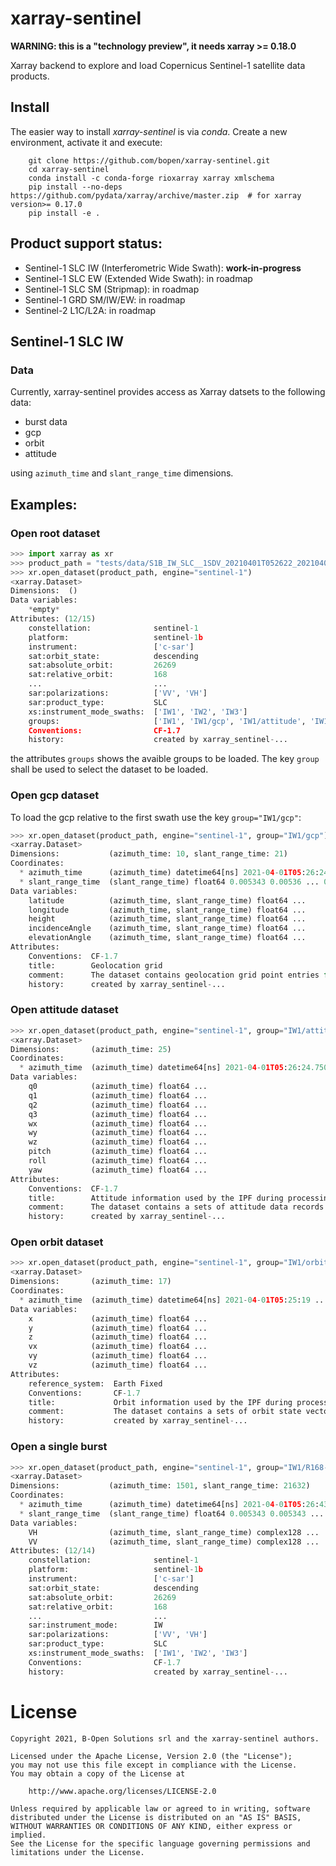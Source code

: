# xarray-sentinel

**WARNING: this is a "technology preview", it needs xarray >= 0.18.0**

Xarray backend to explore and load Copernicus Sentinel-1 satellite data products.

## Install

The easier way to install *xarray-sentinel* is via *conda*.
Create a new environment, activate it and execute:

```
    git clone https://github.com/bopen/xarray-sentinel.git
    cd xarray-sentinel
    conda install -c conda-forge rioxarray xarray xmlschema
    pip install --no-deps https://github.com/pydata/xarray/archive/master.zip  # for xarray version>= 0.17.0
    pip install -e .
```

## Product support status:

- Sentinel-1 SLC IW (Interferometric Wide Swath): **work-in-progress**
- Sentinel-1 SLC EW (Extended Wide Swath): in roadmap
- Sentinel-1 SLC SM (Stripmap): in roadmap
- Sentinel-1 GRD SM/IW/EW: in roadmap
- Sentinel-2 L1C/L2A: in roadmap


## Sentinel-1 SLC IW

### Data

Currently, xarray-sentinel provides access as Xarray datsets to the following data:

- burst data
- gcp
- orbit
- attitude

using `azimuth_time` and `slant_range_time` dimensions.


## Examples:

### Open root dataset

```python
>>> import xarray as xr
>>> product_path = "tests/data/S1B_IW_SLC__1SDV_20210401T052622_20210401T052650_026269_032297_EFA4.SAFE"
>>> xr.open_dataset(product_path, engine="sentinel-1")
<xarray.Dataset>
Dimensions:  ()
Data variables:
    *empty*
Attributes: (12/15)
    constellation:              sentinel-1
    platform:                   sentinel-1b
    instrument:                 ['c-sar']
    sat:orbit_state:            descending
    sat:absolute_orbit:         26269
    sat:relative_orbit:         168
    ...                         ...
    sar:polarizations:          ['VV', 'VH']
    sar:product_type:           SLC
    xs:instrument_mode_swaths:  ['IW1', 'IW2', 'IW3']
    groups:                     ['IW1', 'IW1/gcp', 'IW1/attitude', 'IW1/orbit...
    Conventions:                CF-1.7
    history:                    created by xarray_sentinel-...

```

the attributes `groups` shows the avaible groups to be loaded. The key `group`
shall be used to select the dataset to be loaded.

### Open gcp dataset
To load the gcp relative to the first swath use the key `group="IW1/gcp"`:
```python
>>> xr.open_dataset(product_path, engine="sentinel-1", group="IW1/gcp")
<xarray.Dataset>
Dimensions:           (azimuth_time: 10, slant_range_time: 21)
Coordinates:
  * azimuth_time      (azimuth_time) datetime64[ns] 2021-04-01T05:26:24.20973...
  * slant_range_time  (slant_range_time) float64 0.005343 0.00536 ... 0.005679
Data variables:
    latitude          (azimuth_time, slant_range_time) float64 ...
    longitude         (azimuth_time, slant_range_time) float64 ...
    height            (azimuth_time, slant_range_time) float64 ...
    incidenceAngle    (azimuth_time, slant_range_time) float64 ...
    elevationAngle    (azimuth_time, slant_range_time) float64 ...
Attributes:
    Conventions:  CF-1.7
    title:        Geolocation grid
    comment:      The dataset contains geolocation grid point entries for eac...
    history:      created by xarray_sentinel-...

```

### Open attitude dataset

```python
>>> xr.open_dataset(product_path, engine="sentinel-1", group="IW1/attitude")
<xarray.Dataset>
Dimensions:       (azimuth_time: 25)
Coordinates:
  * azimuth_time  (azimuth_time) datetime64[ns] 2021-04-01T05:26:24.750001 .....
Data variables:
    q0            (azimuth_time) float64 ...
    q1            (azimuth_time) float64 ...
    q2            (azimuth_time) float64 ...
    q3            (azimuth_time) float64 ...
    wx            (azimuth_time) float64 ...
    wy            (azimuth_time) float64 ...
    wz            (azimuth_time) float64 ...
    pitch         (azimuth_time) float64 ...
    roll          (azimuth_time) float64 ...
    yaw           (azimuth_time) float64 ...
Attributes:
    Conventions:  CF-1.7
    title:        Attitude information used by the IPF during processing
    comment:      The dataset contains a sets of attitude data records that a...
    history:      created by xarray_sentinel-...

```

### Open orbit dataset

```python
>>> xr.open_dataset(product_path, engine="sentinel-1", group="IW1/orbit")
<xarray.Dataset>
Dimensions:       (azimuth_time: 17)
Coordinates:
  * azimuth_time  (azimuth_time) datetime64[ns] 2021-04-01T05:25:19 ... 2021-...
Data variables:
    x             (azimuth_time) float64 ...
    y             (azimuth_time) float64 ...
    z             (azimuth_time) float64 ...
    vx            (azimuth_time) float64 ...
    vy            (azimuth_time) float64 ...
    vz            (azimuth_time) float64 ...
Attributes:
    reference_system:  Earth Fixed
    Conventions:       CF-1.7
    title:             Orbit information used by the IPF during processing
    comment:           The dataset contains a sets of orbit state vectors tha...
    history:           created by xarray_sentinel-...

```

### Open a single burst

```python
>>> xr.open_dataset(product_path, engine="sentinel-1", group="IW1/R168-N459-E0115")
<xarray.Dataset>
Dimensions:           (azimuth_time: 1501, slant_range_time: 21632)
Coordinates:
  * azimuth_time      (azimuth_time) datetime64[ns] 2021-04-01T05:26:43.51577...
  * slant_range_time  (slant_range_time) float64 0.005343 0.005343 ... 0.005679
Data variables:
    VH                (azimuth_time, slant_range_time) complex128 ...
    VV                (azimuth_time, slant_range_time) complex128 ...
Attributes: (12/14)
    constellation:              sentinel-1
    platform:                   sentinel-1b
    instrument:                 ['c-sar']
    sat:orbit_state:            descending
    sat:absolute_orbit:         26269
    sat:relative_orbit:         168
    ...                         ...
    sar:instrument_mode:        IW
    sar:polarizations:          ['VV', 'VH']
    sar:product_type:           SLC
    xs:instrument_mode_swaths:  ['IW1', 'IW2', 'IW3']
    Conventions:                CF-1.7
    history:                    created by xarray_sentinel-...

```

# License

    Copyright 2021, B-Open Solutions srl and the xarray-sentinel authors.
    
    Licensed under the Apache License, Version 2.0 (the "License");
    you may not use this file except in compliance with the License.
    You may obtain a copy of the License at
    
        http://www.apache.org/licenses/LICENSE-2.0
    
    Unless required by applicable law or agreed to in writing, software
    distributed under the License is distributed on an "AS IS" BASIS,
    WITHOUT WARRANTIES OR CONDITIONS OF ANY KIND, either express or implied.
    See the License for the specific language governing permissions and
    limitations under the License.
